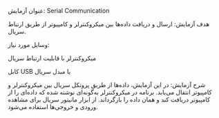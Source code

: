 عنوان آزمایش: Serial Communication


هدف آزمایش: ارسال و دریافت داده‌ها بین میکروکنترلر و کامپیوتر از طریق ارتباط سریال.


وسایل مورد نیاز:

میکروکنترلر با قابلیت ارتباط سریال

کابل USB یا مبدل سریال

شرح آزمایش: در این آزمایش، داده‌ها از طریق پروتکل سریال بین میکروکنترلر و کامپیوتر انتقال می‌یابد. برنامه در میکروکنترلر به‌گونه‌ای نوشته شده که داده‌ای را از کامپیوتر دریافت کند و همان داده را بازگرداند. از ابزار مانیتور سریال برای مشاهده ورودی و خروجی‌ها استفاده می‌شود.